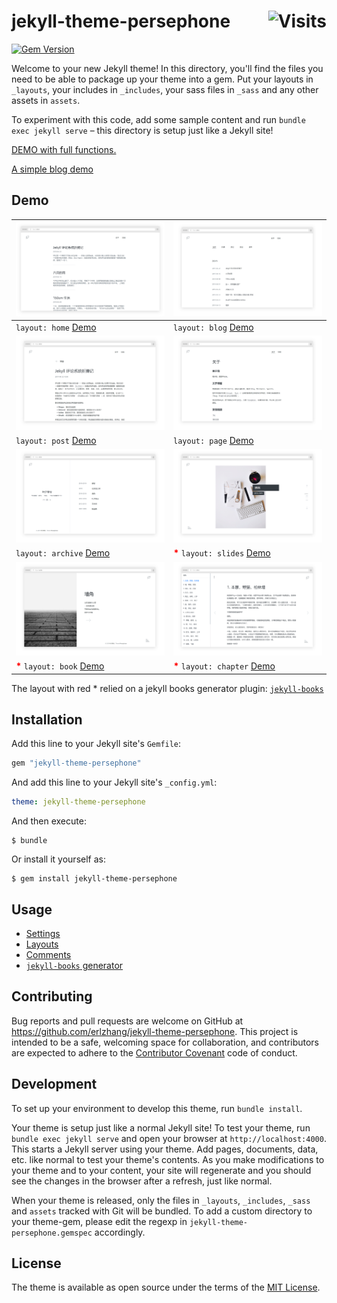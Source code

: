 # jekyll-theme-persephone <img alt="Visits" align="right" src="https://badges.pufler.dev/visits/nho1ix/nho1ix.github.io"/> 

[![Gem Version](https://badge.fury.io/rb/jekyll-theme-persephone.svg)](https://rubygems.org/gems/jekyll-theme-persephone)

Welcome to your new Jekyll theme! In this directory, you'll find the files you need to be able to package up your theme into a gem. Put your layouts in `_layouts`, your includes in `_includes`, your sass files in `_sass` and any other assets in `assets`.

To experiment with this code, add some sample content and run `bundle exec jekyll serve` – this directory is setup just like a Jekyll site!

[DEMO with full functions.](https://erl.im)

[A simple blog demo](https://en.erl.im)

## Demo

| ![home layout](/screenshots/home.png) | ![blog layout](/screenshots/blog.png) |
| -- | -- |
| `layout: home` [Demo](https://en.erl.im/blog/) | `layout: blog` [Demo](https://en.erl.im/archive/) |
| ![post layout](/screenshots/post.png) | ![page layout](/screenshots/page.png) |
| `layout: post` [Demo](https://en.erl.im/blog/jekyll-theme-persephone.html) | `layout: page` [Demo](https://erl.im/about.html) |
| ![archive layout](/screenshots/archive.png)      | ![slides layout](/screenshots/slides.png) |
| `layout: archive` [Demo](https://erl.im/archive.html) | <strong style="color: red">*</strong> `layout: slides` [Demo](https://erl.im) |
| ![book layout](/screenshots/book.png) | ![chapter layout](/screenshots/chapter.png) |
| <strong style="color: red">*</strong> `layout: book` [Demo](https://erl.im/corner) | <strong style="color: red">*</strong> `layout: chapter` [Demo](https://erl.im/corner/1.html) |

The layout with red * relied on a jekyll books generator plugin: [`jekyll-books`](https://github.com/erlzhang/jekyll-books)

## Installation

Add this line to your Jekyll site's `Gemfile`:

```ruby
gem "jekyll-theme-persephone"
```

And add this line to your Jekyll site's `_config.yml`:

```yaml
theme: jekyll-theme-persephone
```

And then execute:

    $ bundle

Or install it yourself as:

    $ gem install jekyll-theme-persephone

## Usage

- [Settings](/_config.yml)
- [Layouts](/docs/layouts.md)
- [Comments](/docs/comments.md)
- [`jekyll-books` generator](/docs/books.md)

## Contributing

Bug reports and pull requests are welcome on GitHub at https://github.com/erlzhang/jekyll-theme-persephone. This project is intended to be a safe, welcoming space for collaboration, and contributors are expected to adhere to the [Contributor Covenant](http://contributor-covenant.org) code of conduct.

## Development

To set up your environment to develop this theme, run `bundle install`.

Your theme is setup just like a normal Jekyll site! To test your theme, run `bundle exec jekyll serve` and open your browser at `http://localhost:4000`. This starts a Jekyll server using your theme. Add pages, documents, data, etc. like normal to test your theme's contents. As you make modifications to your theme and to your content, your site will regenerate and you should see the changes in the browser after a refresh, just like normal.

When your theme is released, only the files in `_layouts`, `_includes`, `_sass` and `assets` tracked with Git will be bundled.
To add a custom directory to your theme-gem, please edit the regexp in `jekyll-theme-persephone.gemspec` accordingly.

## License

The theme is available as open source under the terms of the [MIT License](https://opensource.org/licenses/MIT).
